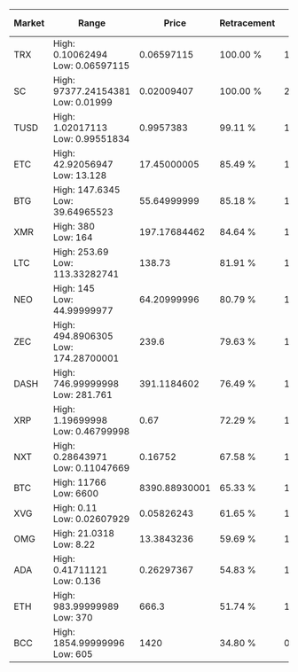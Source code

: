 | Market | Range | Price| Retracement | Doubles to 50% |
| --- | --- | --- | --- | --- |
| TRX | High: 0.10062494<br />Low: 0.06597115 | 0.06597115 | 100.00 % | 1.26 |
| SC | High: 97377.24154381<br />Low: 0.01999 | 0.02009407 | 100.00 % | 2,423,034.79 |
| TUSD | High: 1.02017113<br />Low: 0.99551834 | 0.9957383 | 99.11 % | 1.01 |
| ETC | High: 42.92056947<br />Low: 13.128 | 17.45000005 | 85.49 % | 1.61 |
| BTG | High: 147.6345<br />Low: 39.64965523 | 55.64999999 | 85.18 % | 1.68 |
| XMR | High: 380<br />Low: 164 | 197.17684462 | 84.64 % | 1.38 |
| LTC | High: 253.69<br />Low: 113.33282741 | 138.73 | 81.91 % | 1.32 |
| NEO | High: 145<br />Low: 44.99999977 | 64.20999996 | 80.79 % | 1.48 |
| ZEC | High: 494.8906305<br />Low: 174.28700001 | 239.6 | 79.63 % | 1.40 |
| DASH | High: 746.99999998<br />Low: 281.761 | 391.1184602 | 76.49 % | 1.32 |
| XRP | High: 1.19699998<br />Low: 0.46799998 | 0.67 | 72.29 % | 1.24 |
| NXT | High: 0.28643971<br />Low: 0.11047669 | 0.16752 | 67.58 % | 1.18 |
| BTC | High: 11766<br />Low: 6600 | 8390.88930001 | 65.33 % | 1.09 |
| XVG | High: 0.11<br />Low: 0.02607929 | 0.05826243 | 61.65 % | 1.17 |
| OMG | High: 21.0318<br />Low: 8.22 | 13.3843236 | 59.69 % | 1.09 |
| ADA | High: 0.41711121<br />Low: 0.136 | 0.26297367 | 54.83 % | 1.05 |
| ETH | High: 983.99999989<br />Low: 370 | 666.3 | 51.74 % | 1.02 |
| BCC | High: 1854.99999996<br />Low: 605 | 1420 | 34.80 % | 0.00 |

